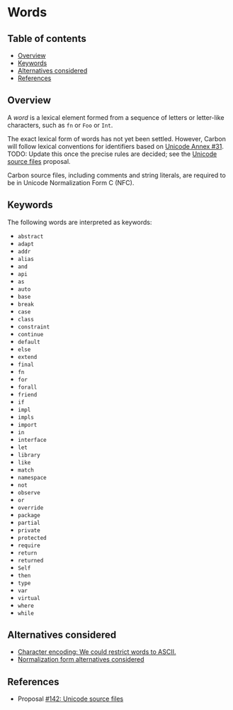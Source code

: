 # Words

<!--
Part of the Carbon Language project, under the Apache License v2.0 with LLVM
Exceptions. See /LICENSE for license information.
SPDX-License-Identifier: Apache-2.0 WITH LLVM-exception
-->

<!-- toc -->

## Table of contents

-   [Overview](#overview)
-   [Keywords](#keywords)
-   [Alternatives considered](#alternatives-considered)
-   [References](#references)

<!-- tocstop -->

## Overview

A _word_ is a lexical element formed from a sequence of letters or letter-like
characters, such as `fn` or `Foo` or `Int`.

The exact lexical form of words has not yet been settled. However, Carbon will
follow lexical conventions for identifiers based on
[Unicode Annex #31](https://unicode.org/reports/tr31/). TODO: Update this once
the precise rules are decided; see the
[Unicode source files](/proposals/p0142.md#characters-in-identifiers-and-whitespace)
proposal.

Carbon source files, including comments and string literals, are required to be
in Unicode Normalization Form C (NFC).

## Keywords

The following words are interpreted as keywords:

-   `abstract`
-   `adapt`
-   `addr`
-   `alias`
-   `and`
-   `api`
-   `as`
-   `auto`
-   `base`
-   `break`
-   `case`
-   `class`
-   `constraint`
-   `continue`
-   `default`
-   `else`
-   `extend`
-   `final`
-   `fn`
-   `for`
-   `forall`
-   `friend`
-   `if`
-   `impl`
-   `impls`
-   `import`
-   `in`
-   `interface`
-   `let`
-   `library`
-   `like`
-   `match`
-   `namespace`
-   `not`
-   `observe`
-   `or`
-   `override`
-   `package`
-   `partial`
-   `private`
-   `protected`
-   `require`
-   `return`
-   `returned`
-   `Self`
-   `then`
-   `type`
-   `var`
-   `virtual`
-   `where`
-   `while`

## Alternatives considered

-   [Character encoding: We could restrict words to ASCII.](/proposals/p0142.md#character-encoding-1)
-   [Normalization form alternatives considered](/proposals/p0142.md#normalization-forms)

## References

-   Proposal
    [#142: Unicode source files](https://github.com/carbon-language/carbon-lang/pull/142)
